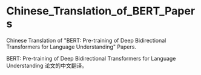 # Chinese_Translation_of_BERT_Papers
Chinese Translation of "BERT: Pre-training of Deep Bidirectional Transformers for Language Understanding" Papers. 

BERT: Pre-training of Deep Bidirectional Transformers for Language Understanding 论文的中文翻译。
